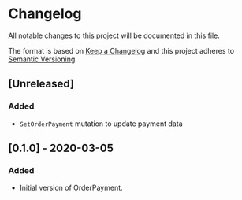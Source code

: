 # Changelog

All notable changes to this project will be documented in this file.

The format is based on [Keep a Changelog](http://keepachangelog.com/en/1.0.0/)
and this project adheres to [Semantic Versioning](http://semver.org/spec/v2.0.0.html).

## [Unreleased]
### Added
- `SetOrderPayment` mutation to update payment data

## [0.1.0] - 2020-03-05
### Added
- Initial version of OrderPayment.
